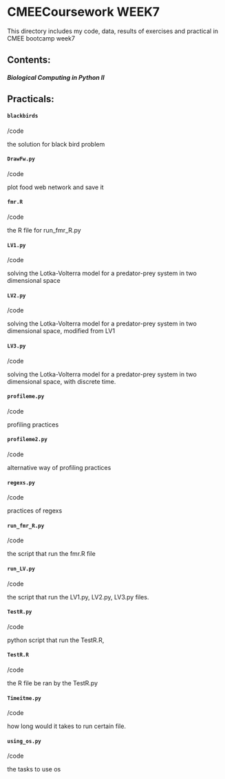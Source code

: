 CMEECoursework WEEK7
==
This directory includes my code, data, results of exercises and practical in CMEE bootcamp week7


## Contents:

##### Biological Computing in Python II


## Practicals:

#### `blackbirds`
/code 

the solution for black bird problem



#### `DrawFw.py`
/code

plot food web network and save it

#### `fmr.R`
/code

the R file for run_fmr_R.py

#### `LV1.py`
/code

solving the Lotka-Volterra model for a predator-prey
system in two dimensional space

#### `LV2.py`
/code

solving the Lotka-Volterra model for a predator-prey
system in two dimensional space, modified from LV1 

#### `LV3.py`
/code

solving the Lotka-Volterra model for a predator-prey
system in two dimensional space, with discrete time.

#### `profileme.py`
/code

profiling practices

#### `profileme2.py`
/code

alternative way of profiling practices

#### `regexs.py`
/code

practices of regexs

#### `run_fmr_R.py`
/code

the script that run the fmr.R file

#### `run_LV.py`
/code

the script that run the LV1.py, LV2.py, LV3.py files.

#### `TestR.py`
/code

python script that run the TestR.R, 


#### `TestR.R`
/code

the R file be ran by the TestR.py

#### `Timeitme.py`
/code

how long would it takes to run certain file.

#### `using_os.py`
/code

the tasks to use os








